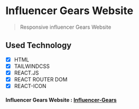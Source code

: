 # Influencer Gears Website

> Responsive influencer Gears Website

## Used Technology

- [x] HTML
- [x] TAILWINDCSS
- [x] REACT.JS
- [x] REACT ROUTER DOM
- [x] REACT-ICON

#### Influencer Gears Website : [Influencer-Gears](https://influencer-gears-website.vercel.app/)
